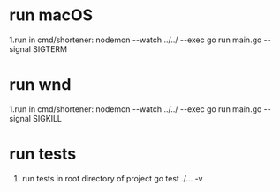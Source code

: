 # run macOS

1.run in cmd/shortener: nodemon --watch ../../ --exec go run main.go --signal SIGTERM

# run wnd

1.run in cmd/shortener: nodemon --watch ../../ --exec go run main.go --signal SIGKILL

# run tests

1. run tests in root directory of project go test ./... -v
